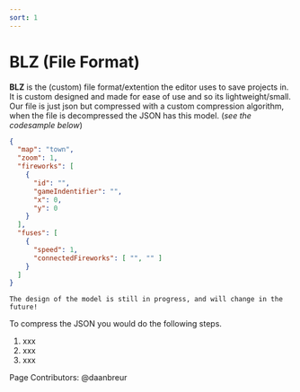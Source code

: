 ```yaml
---
sort: 1
---
```


# BLZ (File Format)

**BLZ** is the (custom) file format/extention the editor uses to save projects in. It is custom designed and made for ease of use and so its lightweight/small.
Our file is just json but compressed with a custom compression algorithm, when the file is decompressed the JSON has this model. (*see the codesample below*)

```json
{
  "map": "town",
  "zoom": 1,
  "fireworks": [
    {
      "id": "",
      "gameIndentifier": "",
      "x": 0,
      "y": 0
    }
  ],
  "fuses": [
    {
      "speed": 1,
      "connectedFireworks": [ "", "" ]
    }
  ]
}
```

```note
The design of the model is still in progress, and will change in the future!
```

To compress the JSON you would do the following steps.

1. xxx
2. xxx
3. xxx


Page Contributors: @daanbreur